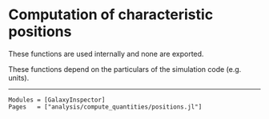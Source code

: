 # Computation of characteristic positions

These functions are used internally and none are exported. 

These functions depend on the particulars of the simulation code (e.g. units).

---

```@autodocs
Modules = [GalaxyInspector]
Pages   = ["analysis/compute_quantities/positions.jl"]
```
